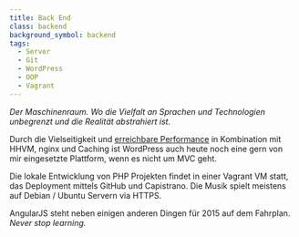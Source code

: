 ```yaml
---
title: Back End
class: backend
background_symbol: backend
tags:
  - Server
  - Git
  - WordPress
  - OOP
  - Vagrant
---
```


*Der Maschinenraum. Wo die Vielfalt an Sprachen und Technologien unbegrenzt und die Realität abstrahiert ist.*

Durch die Vielseitigkeit und <a class="buzzword " href="https://danny.fm/hhvm-nginx-wordpress-tutorial" target="_blank" title="Artikel auf Danny.fm">erreichbare Performance</a> in Kombination mit <span class="buzzword">HHVM</span>, <span class="buzzword">nginx</span> und <span class="buzzword">Caching</span> ist <span class="buzzword">WordPress</span> auch heute noch eine gern von mir eingesetzte Plattform, wenn es nicht um MVC geht.

Die lokale Entwicklung von PHP Projekten findet in einer <span class="buzzword">Vagrant</span> VM statt, das <span class="buzzword">Deployment</span> mittels <span class="buzzword">GitHub</span> und <span class="buzzword">Capistrano</span>. Die Musik spielt meistens auf Debian / Ubuntu Servern via <span class="buzzword">HTTPS</span>.

AngularJS steht neben einigen anderen Dingen für 2015 auf dem Fahrplan. *Never stop learning.*